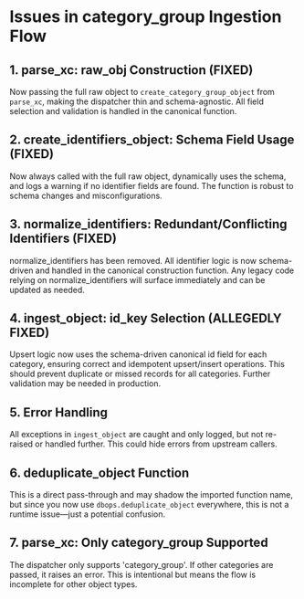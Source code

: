 # Issues in category_group Ingestion Flow

## 1. parse_xc: raw_obj Construction (FIXED)
Now passing the full raw object to `create_category_group_object` from `parse_xc`, making the dispatcher thin and schema-agnostic. All field selection and validation is handled in the canonical function.

## 2. create_identifiers_object: Schema Field Usage (FIXED)
Now always called with the full raw object, dynamically uses the schema, and logs a warning if no identifier fields are found. The function is robust to schema changes and misconfigurations.

## 3. normalize_identifiers: Redundant/Conflicting Identifiers (FIXED)
normalize_identifiers has been removed. All identifier logic is now schema-driven and handled in the canonical construction function. Any legacy code relying on normalize_identifiers will surface immediately and can be updated as needed.

## 4. ingest_object: id_key Selection (ALLEGEDLY FIXED)
Upsert logic now uses the schema-driven canonical id field for each category, ensuring correct and idempotent upsert/insert operations. This should prevent duplicate or missed records for all categories. Further validation may be needed in production.

## 5. Error Handling
All exceptions in `ingest_object` are caught and only logged, but not re-raised or handled further. This could hide errors from upstream callers.

## 6. deduplicate_object Function
This is a direct pass-through and may shadow the imported function name, but since you now use `dbops.deduplicate_object` everywhere, this is not a runtime issue—just a potential confusion.

## 7. parse_xc: Only category_group Supported
The dispatcher only supports 'category_group'. If other categories are passed, it raises an error. This is intentional but means the flow is incomplete for other object types.
